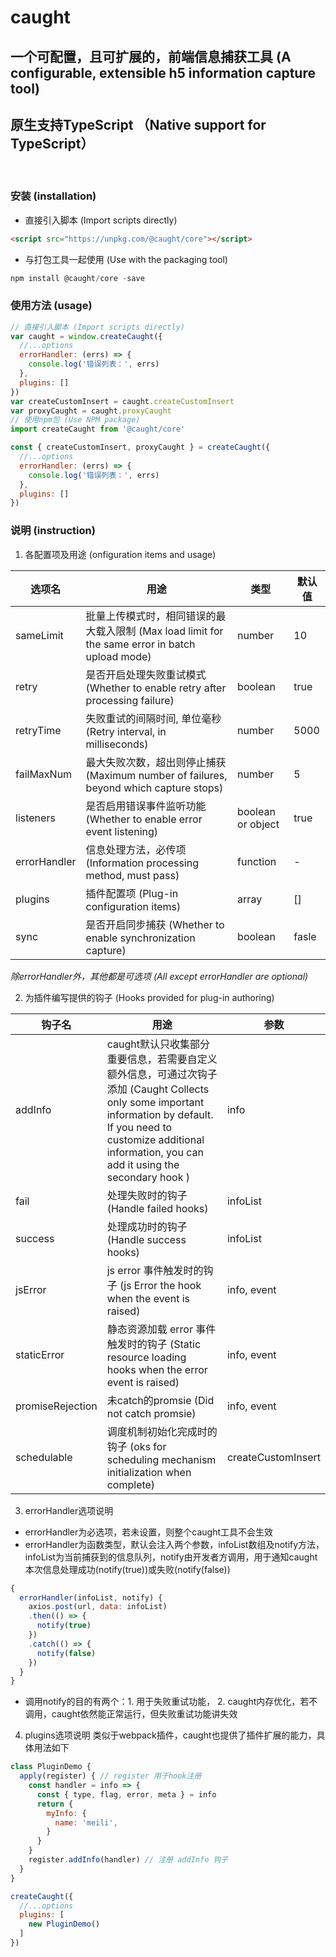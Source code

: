 # caught

## 一个可配置，且可扩展的，前端信息捕获工具 (A configurable, extensible h5 information capture tool)

## 原生支持TypeScript （Native support for TypeScript）

<br/>

### 安装 (installation)
- 直接引入脚本 (Import scripts directly) <br/>
```html
<script src="https://unpkg.com/@caught/core"></script>
```
- 与打包工具一起使用 (Use with the packaging tool) <br/> 
```js
npm install @caught/core -save
```
### 使用方法 (usage)
```js
// 直接引入脚本 (Import scripts directly)
var caught = window.createCaught({
  //...options
  errorHandler: (errs) => {
    console.log('错误列表：', errs)
  },
  plugins: []
})
var createCustomInsert = caught.createCustomInsert
var proxyCaught = caught.proxyCaught
// 使用npm包 (Use NPM package)
import createCaught from '@caught/core'

const { createCustomInsert, proxyCaught } = createCaught({
  //...options
  errorHandler: (errs) => {
    console.log('错误列表：', errs)
  },
  plugins: []
})
```

### 说明 (instruction)
1. 各配置项及用途 (onfiguration items and usage)

|  选项名  | 用途 | 类型 | 默认值 
|  ----  | ----  | ----  | ---- |
| sameLimit  | 批量上传模式时，相同错误的最大载入限制 (Max load limit for the same error in batch upload mode) | number | 10
| retry  | 是否开启处理失败重试模式 (Whether to enable retry after processing failure) | boolean | true
| retryTime  | 失败重试的间隔时间, 单位毫秒 (Retry interval, in milliseconds) | number | 5000
| failMaxNum  | 最大失败次数，超出则停止捕获 (Maximum number of failures, beyond which capture stops) | number | 5
| listeners  | 是否启用错误事件监听功能 (Whether to enable error event listening) | boolean or object| true
| errorHandler  | 信息处理方法，必传项 (Information processing method, must pass) | function | - 
| plugins  | 插件配置项 (Plug-in configuration items) | array | []
| sync  | 是否开启同步捕获 (Whether to enable synchronization capture) | boolean | fasle

*除errorHandler外，其他都是可选项 (All except errorHandler are optional)*

2. 为插件编写提供的钩子 (Hooks provided for plug-in authoring)

|  钩子名  | 用途 | 参数 
|  ----  | ----  | ----  | 
| addInfo | caught默认只收集部分重要信息，若需要自定义额外信息，可通过次钩子添加 (Caught Collects only some important information by default. If you need to customize additional information, you can add it using the secondary hook  ) | info
| fail  | 处理失败时的钩子 (Handle failed hooks) | infoList
| success  | 处理成功时的钩子 (Handle success hooks) | infoList
| jsError  | js error 事件触发时的钩子 (js Error the hook when the event is raised) | info, event
| staticError  | 静态资源加载 error 事件触发时的钩子 (Static resource loading hooks when the error event is raised) | info, event
| promiseRejection  | 未catch的promsie (Did not catch promsie) | info, event
| schedulable | 调度机制初始化完成时的钩子 (oks for scheduling mechanism initialization when complete) | createCustomInsert

3. errorHandler选项说明
- errorHandler为必选项，若未设置，则整个caught工具不会生效
- errorHandler为函数类型，默认会注入两个参数，infoList数组及notify方法，infoList为当前捕获到的信息队列，notify由开发者方调用，用于通知caught本次信息处理成功(notify(true))或失败(notify(false))
```js
{
  errorHandler(infoList, notify) {
    axios.post(url, data: infoList)
    .then(() => {
      notify(true)
    })
    .catch(() => {
      notify(false)
    })
  }
}
```
- 调用notify的目的有两个：1. 用于失败重试功能， 2. caught内存优化，若不调用，caught依然能正常运行，但失败重试功能讲失效

4. plugins选项说明
类似于webpack插件，caught也提供了插件扩展的能力，具体用法如下
```js
class PluginDemo {
  apply(register) { // register 用于hook注册
    const handler = info => {
      const { type, flag, error, meta } = info
      return {
        myInfo: {
          name: 'meili',
        }
      }
    }
    register.addInfo(handler) // 注册 addInfo 钩子
  }
}

createCaught({
  //...options
  plugins: [
    new PluginDemo()
  ]
})
```

